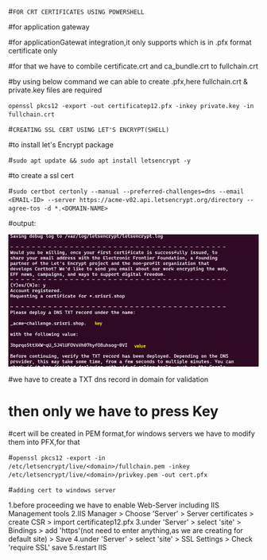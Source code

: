 #`FOR CRT CERTIFICATES USING POWERSHELL`

#for application gateway

#for applicationGatewat integration,it only supports which is in .pfx format certificate only

#for that we have to combile certificate.crt and ca_bundle.crt to fullchain.crt

#by using below command we can able to create .pfx,here fullchain.crt & private.key files are required

`openssl pkcs12 -export -out certificatep12.pfx -inkey private.key -in fullchain.crt`

#`CREATING SSL CERT USING LET'S ENCRYPT(SHELL)`

#to install let's Encrypt package

#`sudo apt update && sudo apt install letsencrypt -y`

#to create a ssl cert

#`sudo certbot certonly --manual --preferred-challenges=dns --email <EMAIL-ID> --server https://acme-v02.api.letsencrypt.org/directory --agree-tos -d *.<DOMAIN-NAME>`

#output:

![Alt text](image.png)

#we have to create a TXT dns record in domain for validation

# then only we have to press <ENTER> Key

#cert will be created in PEM format,for windows servers we have to modify them into PFX,for that

#`openssl pkcs12 -export -in /etc/letsencrypt/live/<domain>/fullchain.pem -inkey /etc/letsencrypt/live/<domain>/privkey.pem -out cert.pfx`

#`adding cert to windows server`

1.before proceeding we have to enable Web-Server including IIS Management tools
2.IIS Manager > Choose 'Server' > Server certificates > create CSR > import certificatep12.pfx
3.under 'Server' > select 'site' > Bindings > add 'https'(not need to enter anything,as we are creating for default site) > Save
4.under 'Server' > select 'site' > SSL Settings > Check 'require SSL' save
5.restart IIS
